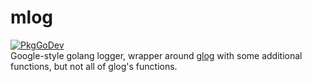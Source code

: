 # mlog
[![PkgGoDev](https://pkg.go.dev/badge/github.com/milind-u/mlog)](https://pkg.go.dev/github.com/milind-u/mlog)<br>
Google-style golang logger, wrapper around <a href=https://github.com/golang/glog>glog</a> with some additional functions, but not all of glog's functions.
